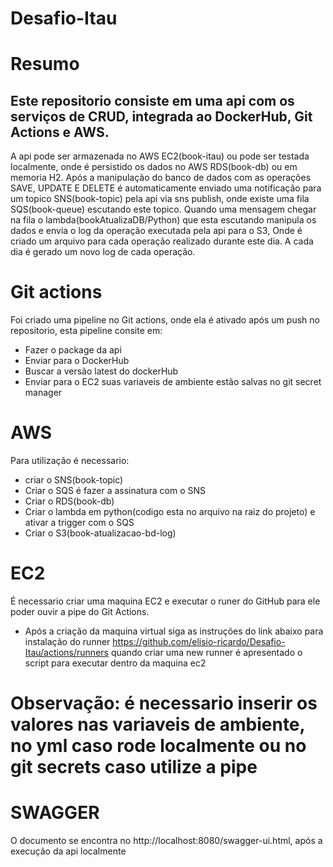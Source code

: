 #  Desafio-Itau

# Resumo

 ## Este repositorio consiste em uma api com os serviços de CRUD, integrada ao DockerHub, Git Actions e AWS.
 
 A api pode ser armazenada no AWS EC2(book-itau) ou pode ser testada localmente,
 onde é persistido os dados no AWS RDS(book-db) ou em memoria H2.
 Após a manipulação do banco de dados com as operações SAVE, UPDATE E DELETE 
 é automaticamente enviado uma notificação para um topico SNS(book-topic) pela api via sns publish,
 onde existe uma fila SQS(book-queue) escutando este topico. 
 Quando uma mensagem chegar na fila o lambda(bookAtualizaDB/Python) que esta escutando
 manipula os dados e envia o log da operação executada pela api para o S3,
 Onde é criado um arquivo para cada operação realizado durante este dia.
 A cada dia é gerado um novo log de cada operação.


 # Git actions

Foi criado uma pipeline no Git actions, onde ela é ativado após um push no repositorio,
esta pipeline consite em:
- Fazer o package da api
- Enviar para o DockerHub
- Buscar a versão latest do dockerHub
- Enviar para o EC2
suas variaveis de ambiente estão salvas no git secret manager

# AWS 
Para utilização é necessario:
- criar o SNS(book-topic)
- Criar o SQS é fazer a assinatura com o SNS
- Criar o RDS(book-db)
- Criar o lambda em python(codigo esta no arquivo na raiz do projeto) e ativar a trigger  com o SQS
- Criar o S3(book-atualizacao-bd-log)

# EC2
É necessario criar uma maquina EC2 e executar o runer do GitHub para ele poder ouvir a pipe do Git Actions.
- Após a criação da maquina virtual siga as instruções do link abaixo para instalação do runner
 https://github.com/elisio-ricardo/Desafio-Itau/actions/runners
 quando criar uma new runner é apresentado o script para executar dentro da maquina ec2

# Observação: é necessario inserir os valores nas variaveis de ambiente, no yml caso rode localmente ou no git secrets caso utilize a pipe 


# SWAGGER

O documento se encontra no http://localhost:8080/swagger-ui.html, após a execução da api localmente
